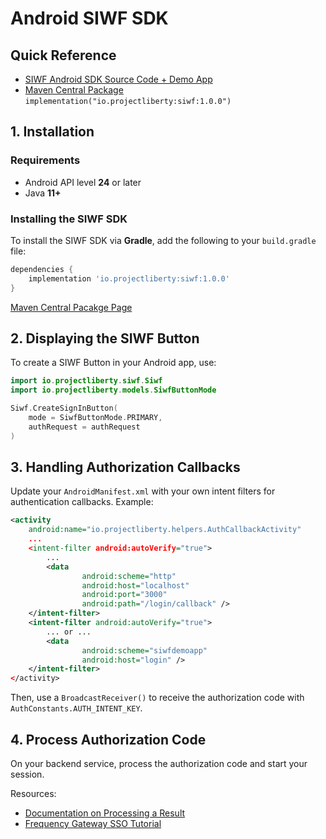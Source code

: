 # Android SIWF SDK

## Quick Reference

- [SIWF Android SDK Source Code + Demo App](https://github.com/ProjectLibertyLabs/siwf-sdk-android)
- [Maven Central Package](https://central.sonatype.com/artifact/io.projectliberty/siwf) `implementation("io.projectliberty:siwf:1.0.0")`

## 1. Installation

### Requirements
- Android API level **24** or later
- Java **11+**

### Installing the SIWF SDK
To install the SIWF SDK via **Gradle**, add the following to your `build.gradle` file:

```gradle
dependencies {
    implementation 'io.projectliberty:siwf:1.0.0'
}
```

[Maven Central Pacakge Page](https://central.sonatype.com/artifact/io.projectliberty/siwf)


## 2. Displaying the SIWF Button

To create a SIWF Button in your Android app, use:

```kotlin
import io.projectliberty.siwf.Siwf
import io.projectliberty.models.SiwfButtonMode

Siwf.CreateSignInButton(
    mode = SiwfButtonMode.PRIMARY,
    authRequest = authRequest
)
```

## 3. Handling Authorization Callbacks

Update your `AndroidManifest.xml` with your own intent filters for authentication callbacks. Example:

```xml
<activity
    android:name="io.projectliberty.helpers.AuthCallbackActivity"
    ...
    <intent-filter android:autoVerify="true">
        ...
        <data
                android:scheme="http"
                android:host="localhost"
                android:port="3000"
                android:path="/login/callback" />
    </intent-filter>
    <intent-filter android:autoVerify="true">
        ... or ...
        <data
                android:scheme="siwfdemoapp"
                android:host="login" />
    </intent-filter>
</activity>
```

Then, use a `BroadcastReceiver()` to receive the authorization code with `AuthConstants.AUTH_INTENT_KEY`.

## 4. Process Authorization Code

On your backend service, process the authorization code and start your session.

Resources:
- [Documentation on Processing a Result](../Actions/Response.html)
- [Frequency Gateway SSO Tutorial](https://projectlibertylabs.github.io/gateway/GettingStarted/SSO.html)
